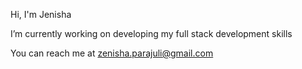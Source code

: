 

Hi, I'm Jenisha

I’m currently working on developing my full stack development skills

You can reach me at zenisha.parajuli@gmail.com








